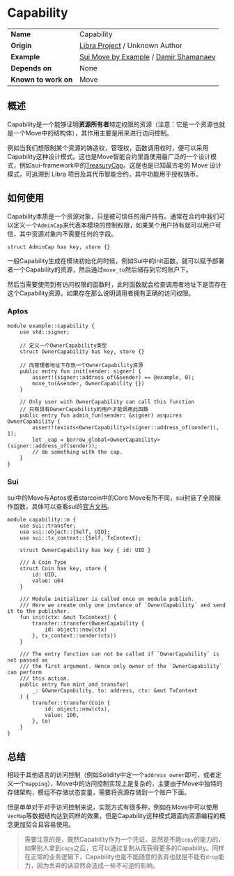 # Capability

|||
|-|-|
| **Name** | Capability |
| **Origin** | [Libra Project](https://github.com/move-language/move/blob/5e034dde19a5320d7e2bdc9da25114e816b4454d/language/stdlib/modules/libra_coin.mvir#L8) / Unknown Author |
| **Example** | [Sui Move by Example](https://examples.sui.io/patterns/capability.html) / [Damir Shamanaev](https://github.com/damirka) |
| **Depends on** | None |
| **Known to work on** | Move |

## 概述

Capability是一个能够证明**资源所有者**特定权限的资源（注意：它是一个资源也就是一个Move中的结构体），其作用主要是用来进行访问控制。

例如当我们想限制某个资源的铸造权，管理权，函数调用权时，便可以采用Capability这种设计模式。这也是Move智能合约里面使用最广泛的一个设计模式，例如sui-framework中的[TreasuryCap](https://github.com/MystenLabs/sui/blob/main/crates/sui-framework/sources/coin.move#L32-L35)。这是也是已知最古老的 Move 设计模式，可追溯到 Libra 项目及其代币智能合约，其中功能用于授权铸币。

## 如何使用

Capability本质是一个资源对象，只是被可信任的用户持有。通常在合约中我们可以定义一个`AdminCap`来代表本模块的控制权限，如果某个用户持有就可以用户可信，其中资源对象内不需要任何的字段。

```move
struct AdminCap has key, store {}
```

一般Capability生成在模块初始化的时候，例如Sui中的init函数，就可以赋予部署者一个Capability的资源，然后通过`move_to`然后储存到它的账户下。

然后当需要使用到有访问权限的函数时，此时函数就会检查调用者地址下是否存在这个Capability资源，如果存在那么说明调用者拥有正确的访问权限。

### Aptos

```move
module example::capability {
    use std::signer;

    // 定义一个OwnerCapability类型
    struct OwnerCapability has key, store {}

    // 向管理者地址下存放一个OwnerCapability资源
    public entry fun init(sender: signer) {
        assert!(signer::address_of(&sender) == @example, 0);
        move_to(&sender, OwnerCapability {})
    }

    // Only user with OwnerCapability can call this function
    // 只有具有OwnerCapability的用户才能调用此函数
    public entry fun admin_fun(sender: &signer) acquires OwnerCapability {
        assert!(exists<OwnerCapability>(signer::address_of(sender)), 1);
        let _cap = borrow_global<OwnerCapability>(signer::address_of(sender));
        // do something with the cap.
    }
}
```

### Sui

sui中的Move与Aptos或者starcoin中的Core Move有所不同，sui封装了全局操作函数，具体可以查看sui的[官方文档](https://docs.sui.io/learn/sui-move-diffs)。

```move
module capability::m {
    use sui::transfer;
    use sui::object::{Self, UID};
    use sui::tx_context::{Self, TxContext};

    struct OwnerCapability has key { id: UID }

    /// A Coin Type
    struct Coin has key, store {
        id: UID,
        value: u64
    }

    /// Module initializer is called once on module publish.
    /// Here we create only one instance of `OwnerCapability` and send it to the publisher.
    fun init(ctx: &mut TxContext) {
        transfer::transfer(OwnerCapability {
            id: object::new(ctx)
        }, tx_context::sender(ctx))
    }

    /// The entry function can not be called if `OwnerCapability` is not passed as
    /// the first argument. Hence only owner of the `OwnerCapability` can perform
    /// this action.
    public entry fun mint_and_transfer(
        _: &OwnerCapability, to: address, ctx: &mut TxContext
    ) {
        transfer::transfer(Coin {
            id: object::new(ctx),
            value: 100,
        }, to)
    }
}
```

## 总结

相较于其他语言的访问控制（例如Solidity中定一个`address owner`即可，或者定义一个`mapping`），Move中的访问控制实现上是复杂的，主要由于Move中独特的存储架构，模组不存储状态变量，需要将资源存储到一个账户下面。

但是单单对于对于访问控制来说，实现方式有很多种，例如在Move中可以使用`VecMap`等数据结构达到同样的效果，但是Capability这种模式跟面向资源编程的概念更加契合且容易使用。

> 需要注意的是，既然Capability作为一个凭证，显然是不能`copy`的能力的，如果别人拿到`copy`之后，它可以通过复制从而获得更多的Capability。同样在正常的业务逻辑下，Capability也是不能随意的丢弃也就是不能有`drop`能力，因为丢弃的话显然会造成一些不可逆的影响。

